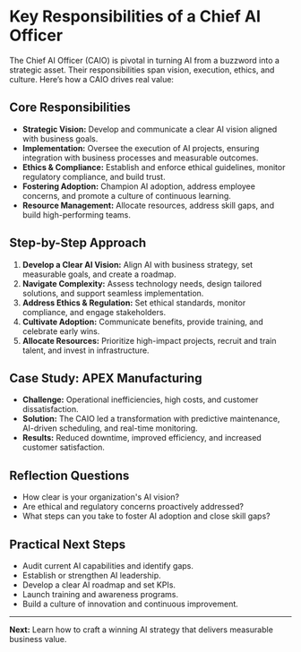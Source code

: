 # Key Responsibilities of a Chief AI Officer

The Chief AI Officer (CAIO) is pivotal in turning AI from a buzzword into a strategic asset. Their responsibilities span vision, execution, ethics, and culture. Here’s how a CAIO drives real value:

## Core Responsibilities
- **Strategic Vision:** Develop and communicate a clear AI vision aligned with business goals.
- **Implementation:** Oversee the execution of AI projects, ensuring integration with business processes and measurable outcomes.
- **Ethics & Compliance:** Establish and enforce ethical guidelines, monitor regulatory compliance, and build trust.
- **Fostering Adoption:** Champion AI adoption, address employee concerns, and promote a culture of continuous learning.
- **Resource Management:** Allocate resources, address skill gaps, and build high-performing teams.

## Step-by-Step Approach
1. **Develop a Clear AI Vision:** Align AI with business strategy, set measurable goals, and create a roadmap.
2. **Navigate Complexity:** Assess technology needs, design tailored solutions, and support seamless implementation.
3. **Address Ethics & Regulation:** Set ethical standards, monitor compliance, and engage stakeholders.
4. **Cultivate Adoption:** Communicate benefits, provide training, and celebrate early wins.
5. **Allocate Resources:** Prioritize high-impact projects, recruit and train talent, and invest in infrastructure.

## Case Study: APEX Manufacturing
- **Challenge:** Operational inefficiencies, high costs, and customer dissatisfaction.
- **Solution:** The CAIO led a transformation with predictive maintenance, AI-driven scheduling, and real-time monitoring.
- **Results:** Reduced downtime, improved efficiency, and increased customer satisfaction.

## Reflection Questions
- How clear is your organization's AI vision?
- Are ethical and regulatory concerns proactively addressed?
- What steps can you take to foster AI adoption and close skill gaps?

## Practical Next Steps
- Audit current AI capabilities and identify gaps.
- Establish or strengthen AI leadership.
- Develop a clear AI roadmap and set KPIs.
- Launch training and awareness programs.
- Build a culture of innovation and continuous improvement.

---
**Next:** Learn how to craft a winning AI strategy that delivers measurable business value.